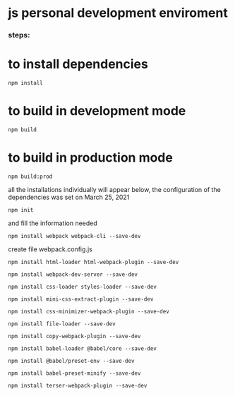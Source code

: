 # js personal development enviroment

### steps:

# to install dependencies

```
npm install
```

# to build in development mode

```
npm build
```

# to build in production mode

```
npm build:prod
```

all the installations individually will appear below, the configuration of the dependencies was set on March 25, 2021

```
npm init
```

and fill the information needed

```
npm install webpack webpack-cli --save-dev
```

create file webpack.config.js

```
npm install html-loader html-webpack-plugin --save-dev
```

```
npm install webpack-dev-server --save-dev
```

```
npm install css-loader styles-loader --save-dev
```

```
npm install mini-css-extract-plugin --save-dev
```

```
npm install css-minimizer-webpack-plugin --save-dev
```

```
npm install file-loader --save-dev
```

```
npm install copy-webpack-plugin --save-dev
```

```
npm install babel-loader @babel/core --save-dev
```

```
npm install @babel/preset-env --save-dev
```

```
npm install babel-preset-minify --save-dev
```

```
npm install terser-webpack-plugin --save-dev
```

